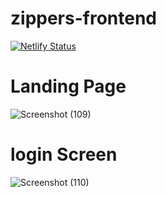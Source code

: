 # zippers-frontend
[![Netlify Status](https://api.netlify.com/api/v1/badges/054d6346-cf14-4afc-9494-e801dcd2d051/deploy-status)](https://app.netlify.com/sites/note-zipper/deploys)

# Landing Page

![Screenshot (109)](https://user-images.githubusercontent.com/64424930/141421660-3a06453c-95e8-4925-ab21-b5aeb63cc023.png)

# login Screen


![Screenshot (110)](https://user-images.githubusercontent.com/64424930/141421905-17b626bd-3725-4ae2-ac55-fbb3a5481aa3.png)
